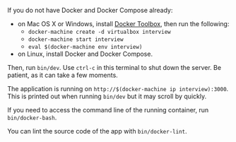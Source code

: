 If you do not have Docker and Docker Compose already:

* on Mac OS X or Windows, install [Docker Toolbox](https://www.docker.com/docker-toolbox), then run
  the following:
  * `docker-machine create -d virtualbox interview`
  * `docker-machine start interview`
  * `eval $(docker-machine env interview)`
* on Linux, install Docker and Docker Compose.

Then, run `bin/dev`. Use `ctrl-c` in this terminal to shut down the server. Be patient, as it
can take a few moments.

The application is running on `http://$(docker-machine ip interview):3000`. This is printed out
when running `bin/dev` but it may scroll by quickly.

If you need to access the command line of the running container, run `bin/docker-bash`.

You can lint the source code of the app with `bin/docker-lint`.
